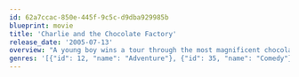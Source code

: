 ```yaml
---
id: 62a7ccac-850e-445f-9c5c-d9dba929985b
blueprint: movie
title: 'Charlie and the Chocolate Factory'
release_date: '2005-07-13'
overview: "A young boy wins a tour through the most magnificent chocolate factory in the world, led by the world's most unusual candy maker."
genres: '[{"id": 12, "name": "Adventure"}, {"id": 35, "name": "Comedy"}, {"id": 10751, "name": "Family"}, {"id": 14, "name": "Fantasy"}]'
---
```

